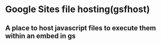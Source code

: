 # Google Sites file hosting(gsfhost)
## A place to host javascript files to execute them within an embed in gs
